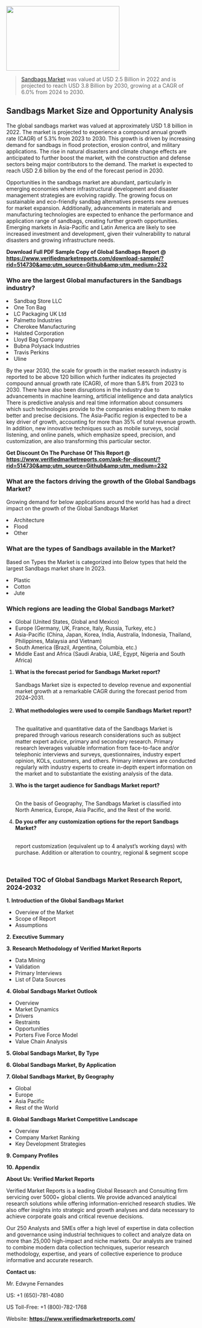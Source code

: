 
<img src="https://ffe5etoiles.com/wp-content/uploads/2024/12/MST1-300x171.png" alt="" width="300" height="171" class="alignnone size-medium wp-image-20088" /><blockquote><p><p><a href="https://www.verifiedmarketreports.com/download-sample/?rid=514730&utm_source=Github&utm_medium=232" target="_blank">Sandbags Market</a> was valued at USD 2.5 Billion in 2022 and is projected to reach USD 3.8 Billion by 2030, growing at a CAGR of 6.0% from 2024 to 2030.</p></blockquote><p><h2>Sandbags Market Size and Opportunity Analysis</h2><p>The global sandbags market was valued at approximately USD 1.8 billion in 2022. The market is projected to experience a compound annual growth rate (CAGR) of 5.3% from 2023 to 2030. This growth is driven by increasing demand for sandbags in flood protection, erosion control, and military applications. The rise in natural disasters and climate change effects are anticipated to further boost the market, with the construction and defense sectors being major contributors to the demand. The market is expected to reach USD 2.6 billion by the end of the forecast period in 2030.</p><p>Opportunities in the sandbags market are abundant, particularly in emerging economies where infrastructural development and disaster management strategies are evolving rapidly. The growing focus on sustainable and eco-friendly sandbag alternatives presents new avenues for market expansion. Additionally, advancements in materials and manufacturing technologies are expected to enhance the performance and application range of sandbags, creating further growth opportunities. Emerging markets in Asia-Pacific and Latin America are likely to see increased investment and development, given their vulnerability to natural disasters and growing infrastructure needs.</p></p><p class=""><strong>Download Full PDF Sample Copy of Global Sandbags Report @ <a href="https://www.verifiedmarketreports.com/download-sample/?rid=514730&amp;utm_source=Github&amp;utm_medium=232" target="_blank">https://www.verifiedmarketreports.com/download-sample/?rid=514730&amp;utm_source=Github&amp;utm_medium=232</a></strong></p><h3 id="" class="">Who are the largest Global manufacturers in the Sandbags industry?</h3><p><li>Sandbag Store LLC</li><li> One Ton Bag</li><li> LC Packaging UK Ltd</li><li> Palmetto Industries</li><li> Cherokee Manufacturing</li><li> Halsted Corporation</li><li> Lloyd Bag Company</li><li> Bubna Polysack Industries</li><li> Travis Perkins</li><li> Uline</li></p><div class=""><div class="" dir="" data-message-author-role="" data-message-id="" data-message-model-slug=""><div class=""><div class=""><div class=""><div class="" dir="" data-message-author-role="" data-message-id="" data-message-model-slug=""><div class=""><div class=""><p>By the year 2030, the scale for growth in the market research industry is reported to be above 120 billion which further indicates its projected compound annual growth rate (CAGR), of more than 5.8% from 2023 to 2030. There have also been disruptions in the industry due to advancements in machine learning, artificial intelligence and data analytics There is predictive analysis and real time information about consumers which such technologies provide to the companies enabling them to make better and precise decisions. The Asia-Pacific region is expected to be a key driver of growth, accounting for more than 35% of total revenue growth. In addition, new innovative techniques such as mobile surveys, social listening, and online panels, which emphasize speed, precision, and customization, are also transforming this particular sector.</p><p><strong>Get Discount On The Purchase Of This Report @&nbsp; <a href="https://www.verifiedmarketreports.com/ask-for-discount/?rid=514730&amp;utm_source=Github&amp;utm_medium=232" target="_blank">https://www.verifiedmarketreports.com/ask-for-discount/?rid=514730&amp;utm_source=Github&amp;utm_medium=232</a></strong></p></div></div></div></div></div></div></div></div><h3 id="" class="">What are the factors driving the growth of the Global Sandbags Market?</h3><p id="" class="">Growing demand for below applications around the world has had a direct impact on the growth of the Global Sandbags Market</p><p id="" class=""><li>Architecture</li><li> Flood</li><li> Other</li></p><h3 id="" class="">What are the types of Sandbags available in the Market?</h3><p id="" class="">Based on Types the Market is categorized into Below types that held the largest Sandbags market share In 2023.</p><p id="" class=""><li>Plastic</li><li> Cotton</li><li> Jute</li></p><h3 id="" class="">Which regions are leading the Global Sandbags Market?</h3><ul><li>Global (United States, Global and Mexico)</li><li>Europe (Germany, UK, France, Italy, Russia, Turkey, etc.)</li><li>Asia-Pacific (China, Japan, Korea, India, Australia, Indonesia, Thailand, Philippines, Malaysia and Vietnam)</li><li>South America (Brazil, Argentina, Columbia, etc.)</li><li>Middle East and Africa (Saudi Arabia, UAE, Egypt, Nigeria and South Africa)</li></ul><p><ol><li><strong>What is the forecast period for Sandbags Market report?<br /></strong><br /><span data-sheets-root="1" data-sheets-value="{&quot;1&quot;:2,&quot;2&quot;:&quot;XXXX size is expected to develop revenue and exponential market growth at a remarkable CAGR during the forecast period from 2024&ndash;2030.&quot;}" data-sheets-userformat="{&quot;2&quot;:12674,&quot;4&quot;:{&quot;1&quot;:2,&quot;2&quot;:16776960},&quot;10&quot;:2,&quot;11&quot;:0,&quot;15&quot;:&quot;Arial&quot;,&quot;16&quot;:12}">Sandbags Market size is expected to develop revenue and exponential market growth at a remarkable CAGR during the forecast period from 2024&ndash;2031.</span><br /><br /></li><li><strong>What methodologies were used to compile Sandbags Market report?<br /><br /></strong><p>The qualitative and quantitative data of the&nbsp;Sandbags Market is prepared through various research considerations such as subject matter expert advice, primary and secondary research. Primary research leverages valuable information from face-to-face and/or telephonic interviews and surveys, questionnaires, industry expert opinion, KOLs, customers, and others. Primary interviews are conducted regularly with industry experts to create in-depth expert information on the market and to substantiate the existing analysis of the data.&nbsp;</p></li><li><strong>Who is the target audience for Sandbags Market report?<br /><br /></strong><p>On the basis of Geography, The&nbsp;Sandbags Market is classified into North America, Europe, Asia Pacific, and the Rest of the world.</p></li><li><strong>Do you offer any customization options for the report Sandbags Market?<br /><br /></strong><p>report customization (equivalent up to 4 analyst&rsquo;s working days) with purchase. Addition or alteration to country, regional &amp; segment scope</p><p>&nbsp;</p></li></ol></p><h3 id="" class="">Detailed TOC of Global Sandbags Market Research Report, 2024-2032</h3><p id="" class=""><strong>1. Introduction of the Global Sandbags Market</strong></p><ul><li>Overview of the Market</li><li>Scope of Report</li><li>Assumptions</li></ul><p id="" class=""><strong>2. Executive Summary</strong></p><p id="" class=""><strong>3. Research Methodology of&nbsp;Verified Market Reports</strong></p><ul><li>Data Mining</li><li>Validation</li><li>Primary Interviews</li><li>List of Data Sources</li></ul><p id="" class=""><strong>4. Global Sandbags Market Outlook</strong></p><ul><li>Overview</li><li>Market Dynamics</li><li>Drivers</li><li>Restraints</li><li>Opportunities</li><li>Porters Five Force Model</li><li>Value Chain Analysis</li></ul><p id="" class=""><strong>5. Global Sandbags Market, By&nbsp;Type</strong></p><p id="" class=""><strong>6. Global Sandbags Market, By Application</strong></p><p id="" class=""><strong>7. Global Sandbags Market, By Geography</strong></p><ul><li>Global</li><li>Europe</li><li>Asia Pacific</li><li>Rest of the World</li></ul><p id="" class=""><strong>8. Global Sandbags Market Competitive Landscape</strong></p><ul><li>Overview</li><li>Company Market Ranking</li><li>Key Development Strategies</li></ul><p id="" class=""><strong>9. Company Profiles</strong></p><p id="" class=""><strong>10. Appendix</strong></p><p id="" class=""><strong>About Us: Verified Market Reports</strong></p><p id="" class="">Verified Market Reports is a leading Global Research and Consulting firm servicing over 5000+ global clients. We provide advanced analytical research solutions while offering information-enriched research studies. We also offer insights into strategic and growth analyses and data necessary to achieve corporate goals and critical revenue decisions.</p><p id="" class="">Our 250 Analysts and SMEs offer a high level of expertise in data collection and governance using industrial techniques to collect and analyze data on more than 25,000 high-impact and niche markets. Our analysts are trained to combine modern data collection techniques, superior research methodology, expertise, and years of collective experience to produce informative and accurate research.</p><p id="" class=""><strong>Contact us:</strong></p><p id="" class="">Mr. Edwyne Fernandes</p><p id="" class="">US: +1 (650)-781-4080</p><p id="" class="">US Toll-Free: +1 (800)-782-1768</p><p id="" class="">Website: <a target="" data-test-app-aware-link=""><strong>https://www.verifiedmarketreports.com/</strong></a></p>
